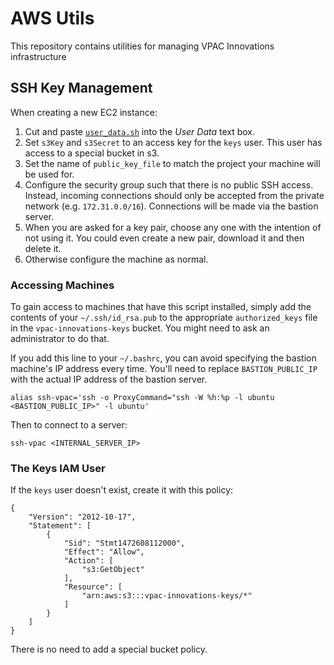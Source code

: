 # AWS Utils
This repository contains utilities for managing VPAC Innovations infrastructure

## SSH Key Management

When creating a new EC2 instance:

1. Cut and paste [`user_data.sh`](user_data.sh) into the _User Data_ text box.
1. Set `s3Key` and `s3Secret` to an access key for the `keys` user. This user has access to a special bucket in s3.
1. Set the name of `public_key_file` to match the project your machine will be used for.
1. Configure the security group such that there is no public SSH access. Instead, incoming connections should only be accepted from the private network (e.g. `172.31.0.0/16`). Connections will be made via the bastion server.
1. When you are asked for a key pair, choose any one with the intention of not using it. You could even create a new pair, download it and then delete it.
1. Otherwise configure the machine as normal.

### Accessing Machines

To gain access to machines that have this script installed, simply add the contents of your `~/.ssh/id_rsa.pub` to the appropriate `authorized_keys` file in the `vpac-innovations-keys` bucket. You might need to ask an administrator to do that.

If you add this line to your `~/.bashrc`, you can avoid specifying the bastion machine's IP address every time. You'll need to replace `BASTION_PUBLIC_IP` with the actual IP address of the bastion server.

```
alias ssh-vpac='ssh -o ProxyCommand="ssh -W %h:%p -l ubuntu <BASTION_PUBLIC_IP>" -l ubuntu'
```

Then to connect to a server:
```
ssh-vpac <INTERNAL_SERVER_IP>
```

### The Keys IAM User

If the `keys` user doesn't exist, create it with this policy:

```
{
    "Version": "2012-10-17",
    "Statement": [
        {
            "Sid": "Stmt1472608112000",
            "Effect": "Allow",
            "Action": [
                "s3:GetObject"
            ],
            "Resource": [
                "arn:aws:s3:::vpac-innovations-keys/*"
            ]
        }
    ]
}
```

There is no need to add a special bucket policy.
